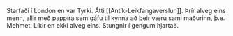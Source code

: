 Starfaði í London en var Tyrki.
Átti [[Antík-Leikfangaverslun]].
Þrír alveg eins menn, allir með pappíra sem gáfu til kynna að þeir væru sami maðurinn, þ.e. Mehmet.
Líkir en ekki alveg eins.
Stungnir í gengum hjartað.